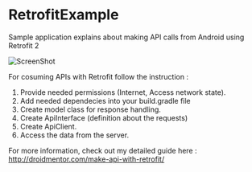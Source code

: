 # RetrofitExample

Sample application explains about making API calls from Android using Retrofit 2

![ScreenShot](http://droidmentor.com/wp-content/uploads/2016/11/RetrofitExample.jpg)

For cosuming APIs with Retrofit follow the instruction :

1. Provide needed permissions (Internet, Access network state). 
2. Add needed dependecies into your build.gradle file
3. Create model class for response handling.
4. Create ApiInterface (definition about the requests)
5. Create ApiClient.
6. Access the data from the server.

For more information, check out my detailed guide here : http://droidmentor.com/make-api-with-retrofit/
